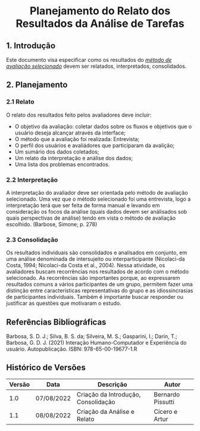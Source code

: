 # <center> Planejamento do Relato dos Resultados da Análise de Tarefas

## 1. Introdução

Este documento visa especificar como os resultados do [_método de avaliação selecionado_](nivel1/planejamento_analise_tarefas.md)
devem ser relatados, interpretados, consolidados.

## 2. Planejamento

### 2.1 Relato

O relato dos resultados feito pelos avaliadores deve incluir:

* O objetivo da avaliação: coletar dados sobre os fluxos e objetivos que o usuário deseja alcançar através da interface;
* O método que a avaliação foi realizada: Entrevista;
* O perfil dos usuários e avaliádores que participaram da avalição;
* Um sumário dos dados coletados;
* Um relato da interpretação e análise dos dados;
* Uma lista dos problemas encontrados.

### 2.2 Interpretação

A interpretação do avaliador deve ser orientada pelo método de avaliação selecionado. Uma vez que o método
selecionado foi uma entrevista, logo a interpretação terá que ser feita de forma manual e levando em consideração
os focos da análise (quais dados devem ser análisados sob quais perspectivas de análise) tendo em vista o método de
avaliação escolhido. (Barbose, Simone; p. 278)

### 2.3 Consolidação

Os resultados individuais são consolidados
e analisados em conjunto, em uma análise denominada de intersujeito ou interparticipante (Nicolaci-da
Costa, 1994; Nicolaci-da Costa et al., 2004). Nessa atividade, os avaliadores buscam recorrências nos
resultados de acordo com o método selecionado. As recorrências são importantes porque, ao expressarem
resultados comuns a vários participantes de um grupo, permitem fazer uma distinção entre características
representativas do grupo e as idiossincrasias de participantes individuais. Também é importante buscar responder
ou justificar as questões que motivaram o estudo.

## Referências Bibliográficas

Barbosa, S. D. J.; Silva, B. S. da; Silveira, M. S.; Gasparini, I.; Darin, T.; Barbosa, G. D. J. (2021)
Interação Humano-Computador e Experiência do usuário. Autopublicação. ISBN: 978-65-00-19677-1.R

## Histórico de Versões

| Versão | Data       | Descrição                            | Autor             |
|--------|------------|--------------------------------------|-------------------|
| 1.0    | 07/08/2022 | Criação da Introdução, Consolidação  | Bernardo Pissutti |
| 1.1    | 08/08/2022 | Criação da Análise e Relato          | Cícero e Artur    |
